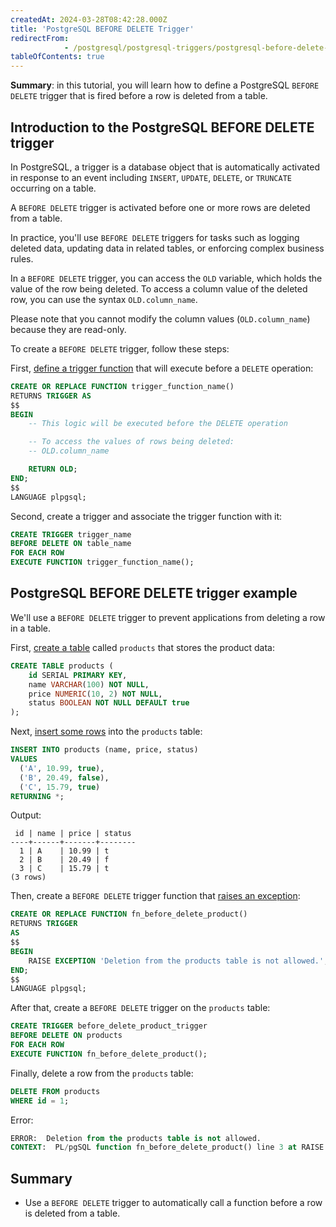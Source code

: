 ```yaml
---
createdAt: 2024-03-28T08:42:28.000Z
title: 'PostgreSQL BEFORE DELETE Trigger'
redirectFrom: 
            - /postgresql/postgresql-triggers/postgresql-before-delete-trigger
tableOfContents: true
---
```


**Summary**: in this tutorial, you will learn how to define a PostgreSQL `BEFORE DELETE` trigger that is fired before a row is deleted from a table.

## Introduction to the PostgreSQL BEFORE DELETE trigger

In PostgreSQL, a trigger is a database object that is automatically activated in response to an event including `INSERT`, `UPDATE`, `DELETE`, or `TRUNCATE` occurring on a table.

A `BEFORE DELETE` trigger is activated before one or more rows are deleted from a table.

In practice, you'll use `BEFORE DELETE` triggers for tasks such as logging deleted data, updating data in related tables, or enforcing complex business rules.

In a `BEFORE DELETE` trigger, you can access the `OLD` variable, which holds the value of the row being deleted. To access a column value of the deleted row, you can use the syntax `OLD.column_name`.

Please note that you cannot modify the column values (`OLD.column_name`) because they are read-only.

To create a `BEFORE DELETE` trigger, follow these steps:

First, [define a trigger function](/postgresql/postgresql-plpgsql/postgresql-create-function) that will execute before a `DELETE` operation:

```sql
CREATE OR REPLACE FUNCTION trigger_function_name()
RETURNS TRIGGER AS
$$
BEGIN
    -- This logic will be executed before the DELETE operation

    -- To access the values of rows being deleted:
    -- OLD.column_name

    RETURN OLD;
END;
$$
LANGUAGE plpgsql;
```

Second, create a trigger and associate the trigger function with it:

```sql
CREATE TRIGGER trigger_name
BEFORE DELETE ON table_name
FOR EACH ROW
EXECUTE FUNCTION trigger_function_name();
```

## PostgreSQL BEFORE DELETE trigger example

We'll use a `BEFORE DELETE` trigger to prevent applications from deleting a row in a table.

First, [create a table](/postgresql/postgresql-create-table) called `products` that stores the product data:

```sql
CREATE TABLE products (
    id SERIAL PRIMARY KEY,
    name VARCHAR(100) NOT NULL,
    price NUMERIC(10, 2) NOT NULL,
    status BOOLEAN NOT NULL DEFAULT true
);
```

Next, [insert some rows](/postgresql/postgresql-insert) into the `products` table:

```sql
INSERT INTO products (name, price, status)
VALUES
  ('A', 10.99, true),
  ('B', 20.49, false),
  ('C', 15.79, true)
RETURNING *;
```

Output:

```
 id | name | price | status
----+------+-------+--------
  1 | A    | 10.99 | t
  2 | B    | 20.49 | f
  3 | C    | 15.79 | t
(3 rows)
```

Then, create a `BEFORE DELETE` trigger function that [raises an exception](/postgresql/postgresql-plpgsql/postgresql-exception):

```sql
CREATE OR REPLACE FUNCTION fn_before_delete_product()
RETURNS TRIGGER
AS
$$
BEGIN
    RAISE EXCEPTION 'Deletion from the products table is not allowed.';
END;
$$
LANGUAGE plpgsql;
```

After that, create a `BEFORE DELETE` trigger on the `products` table:

```sql
CREATE TRIGGER before_delete_product_trigger
BEFORE DELETE ON products
FOR EACH ROW
EXECUTE FUNCTION fn_before_delete_product();
```

Finally, delete a row from the `products` table:

```sql
DELETE FROM products
WHERE id = 1;
```

Error:

```sql
ERROR:  Deletion from the products table is not allowed.
CONTEXT:  PL/pgSQL function fn_before_delete_product() line 3 at RAISE
```

## Summary

- Use a `BEFORE DELETE` trigger to automatically call a function before a row is deleted from a table.
